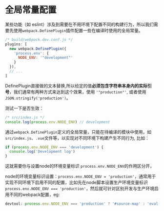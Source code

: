 
全局常量配置
=====

某些功能（如 eslint）涉及到需要在不用环境下配置不同的构建行为，所以我们需要先使用`webpack.DefinePlugin`插件配置一些在编译时使用的全局常量。

``` js
/* build/webpack.dev.conf.js */
plugins: [
  new webpack.DefinePlugin({
    'process.env': {
      NODE_ENV: '"development"'
    }
  }),
  // ...
]
```

DefinePlugin直接做的文本替换,所以给定的值**必须包含字符串本身内的实际引号**，我们通常有两种方式来达到这个效果，使用 `'"production"'`, 或者使用`JSON.stringify('production')`。

测试一下是否生效：

``` js
/* src/index.js */
console.log(process.env.NODE_ENV) // development
```

通过`webpack.DefinePlugin`定义的全局常量，只能在待编译的模块中使用，如`src/index.js`、`.vue`文件等，以实现对不同环境下构建产生不同行为, 比如：

``` js
if (process.env.NODE_ENV === 'development') {
  console.log('Development log')
}
```

这就需要你与设置node的环境变量标识 `process.env.NODE_ENV`的作用区分开，

node的环境变量标识设置：`process.env.NODE_ENV = 'production'`，通常用于实现不同环境下启用不同的配置，比如先在node脚本设置生产环境变量标识`process.env.NODE_ENV === 'production'`，然后就可针对区别开发与生产环境启用不同的webpack配置，eg:

``` js
devtool: process.env.NODE_ENV === 'production' ? '#source-map' : 'eval-source-map'
```

